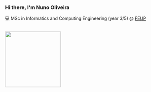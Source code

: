 ### Hi there, I'm Nuno Oliveira 

💻 MSc in Informatics and Computing Engineering (year 3/5) @ [FEUP](https://sigarra.up.pt/feup/pt/web_page.inicial)  

<img style="padding-top: 1em;" height="180em" src="https://github-readme-stats.vercel.app/api?username=NunationFL&show_icons=true&hide_border=true&&count_private=true&include_all_commits=true&theme=dark" />
